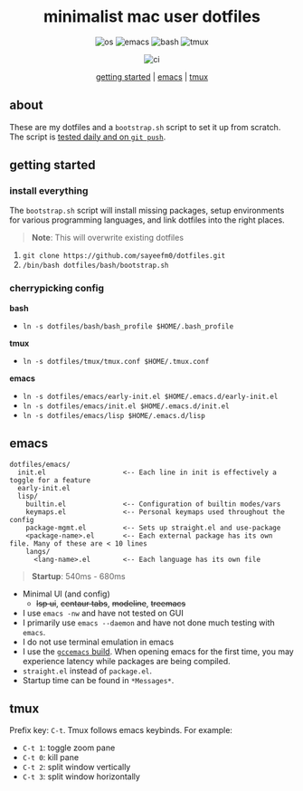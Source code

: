 <div align="center">

 # minimalist mac user dotfiles

 ![os](https://img.shields.io/badge/mac-434C5E?style=for-the-badge&labelColor=2E3440&logo=apple)
 ![emacs](https://img.shields.io/badge/emacs-81A1C1?style=for-the-badge&labelColor=2E3440&logo=gnuemacs&logoColor=white)
 ![bash](https://img.shields.io/badge/bash-7ebebd?style=for-the-badge&labelColor=2E3440&logo=gnubash&logoColor=white)
 ![tmux](https://img.shields.io/badge/tmux-A3BE8C?style=for-the-badge&labelColor=2E3440&logo=tmux&logoColor=white)
 
 ![ci](https://img.shields.io/github/workflow/status/sayeefm0/dotfiles/bootstrap?label=CI&logo=github&style=for-the-badge)
 
 [getting started](#getting-started) | [emacs](#emacs) | [tmux](#tmux)
 
</div>

## about

These are my dotfiles and a `bootstrap.sh` script to set it up from scratch. The script is [tested daily and on `git push`](https://github.com/sayeefm0/dotfiles/actions). 

## getting started

### install everything

The `bootstrap.sh` script will install missing packages, setup environments
for various programming languages, and link dotfiles into the right places.

> **Note**: This will overwrite existing dotfiles

1. `git clone https://github.com/sayeefm0/dotfiles.git`
2. `/bin/bash dotfiles/bash/bootstrap.sh`

### cherrypicking config

**bash**
- `ln -s dotfiles/bash/bash_profile $HOME/.bash_profile`

**tmux**
- `ln -s dotfiles/tmux/tmux.conf $HOME/.tmux.conf`

**emacs**
- `ln -s dotfiles/emacs/early-init.el $HOME/.emacs.d/early-init.el`
- `ln -s dotfiles/emacs/init.el $HOME/.emacs.d/init.el`
- `ln -s dotfiles/emacs/lisp $HOME/.emacs.d/lisp`

## emacs

```
dotfiles/emacs/
  init.el                   <-- Each line in init is effectively a toggle for a feature
  early-init.el
  lisp/
    builtin.el              <-- Configuration of builtin modes/vars
    keymaps.el              <-- Personal keymaps used throughout the config
    package-mgmt.el         <-- Sets up straight.el and use-package
    <package-name>.el       <-- Each external package has its own file. Many of these are < 10 lines
    langs/
      <lang-name>.el        <-- Each language has its own file
```

> **Startup**: 540ms - 680ms

- Minimal UI (and config)
  - ~~lsp ui~~, ~~centaur tabs~~, ~~modeline~~, ~~treemacs~~
- I use `emacs -nw` and have not tested on GUI
- I primarily use `emacs --daemon` and have not done much testing with `emacs`.
- I do not use terminal emulation in emacs
- I use the [`gccemacs` build](https://www.emacswiki.org/emacs/GccEmacs). When opening emacs for the first time, you may experience latency while packages are being compiled. 
- `straight.el` instead of `package.el`.
- Startup time can be found in `*Messages*`.

## tmux

Prefix key: `C-t`. Tmux follows emacs keybinds. For example:

- `C-t 1`: toggle zoom pane
- `C-t 0`: kill pane
- `C-t 2`: split window vertically
- `C-t 3`: split window horizontally
